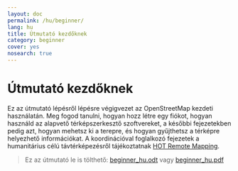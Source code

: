 ```yaml
---
layout: doc
permalink: /hu/beginner/
lang: hu
title: Útmutató kezdőknek
category: beginner
cover: yes
nosearch: true
---
```


Útmutató kezdőknek
================


Ez az útmutató lépésről lépésre végigvezet az OpenStreetMap kezdeti használatán. Meg fogod tanulni,
hogyan hozz létre egy fiókot, hogyan használd az alapvető térképszerkesztő szoftvereket, a későbbi fejezetekben pedig azt, hogyan mehetsz ki a terepre,
és hogyan gyűjthetsz a térképre helyezhető információkat. A koordinációval foglalkozó fejezetek a humanitárius célú távtérképezésről tájékoztatnak [HOT Remote Mapping](/en/coordination/). 

> Ez az útmutató le is tölthető: [beginner_hu.odt](/files/beginner_hu.odt) vagy [beginner_hu.pdf](/files/beginner_hu.pdf)  
